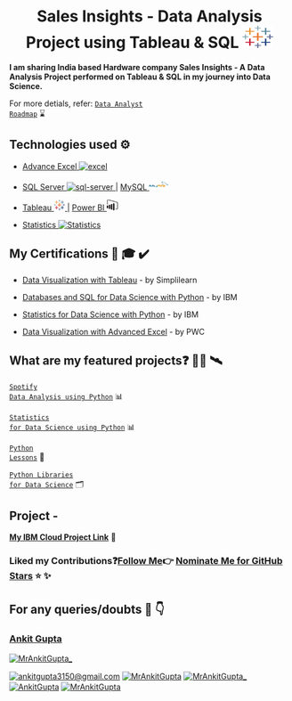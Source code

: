 <h1 align="center">Sales Insights - Data Analysis Project using Tableau & SQL <a href="https://public.tableau.com/app/profile/mrankitgupta" target="_blank" rel="noreferrer"> <img src="https://raw.githubusercontent.com/mrankitgupta/mrankitgupta/a768d6bf0a001f03327578ae12f8867e4056cbaf/tableau-software.svg" alt="tableau" width="55" height="40"/> </a> </h1>

**I am sharing India based Hardware company Sales Insights - A Data Analysis Project performed on Tableau & SQL in my journey into Data Science.** 

For more detials, refer: <code>[Data Analyst Roadmap](https://github.com/mrankitgupta/Data-Analyst-Roadmap)</code> :hourglass:


## Technologies used ⚙️

* <a href="https://coursera.org/share/064db4645159df788ad0b31abebf1556">Advance Excel</a><a href="https://coursera.org/share/064db4645159df788ad0b31abebf1556" target="_blank" rel="noreferrer"> <img src="https://raw.githubusercontent.com/mrankitgupta/66DaysOfData/60139fb461ef56a19afd68ea4094f6069f27ce49/icons8-microsoft-excel%20(1).svg" alt="excel" width="25" height="25"/> </a>

* <a href="https://www.microsoft.com/en-us/sql-server">SQL Server</a><a href="https://www.microsoft.com/en-us/sql-server" target="_blank" rel="noreferrer"> <a href="https://www.microsoft.com/en-us/sql-server" target="_blank"> <img src="https://www.svgrepo.com/show/303229/microsoft-sql-server-logo.svg" alt="sql-server" width="28" height="22"/> </a>  |
<a href="https://www.mysql.com/">MySQL</a><a href="https://www.mysql.com/" target="_blank"> <img src="https://raw.githubusercontent.com/devicons/devicon/master/icons/mysql/mysql-original-wordmark.svg" alt="mysql" width="35" height="20"/> </a>  

* <a href="https://public.tableau.com/app/profile/mrankitgupta">Tableau</a><a href="https://public.tableau.com/app/profile/mrankitgupta" target="_blank" rel="noreferrer"> <img src="https://raw.githubusercontent.com/mrankitgupta/mrankitgupta/a768d6bf0a001f03327578ae12f8867e4056cbaf/tableau-software.svg" alt="tableau" width="20" height="20"/> </a>  |
<a href="https://powerbi.microsoft.com/en-us/">Power BI</a><a href="https://powerbi.microsoft.com/en-us/" target="_blank" rel="noreferrer"> <img src="https://raw.githubusercontent.com/mrankitgupta/mrankitgupta/a768d6bf0a001f03327578ae12f8867e4056cbaf/power-bi.svg" alt="powerbi" width="20" height="20"/> </a>

* <a href="https://github.com/mrankitgupta/Spotify-Data-Analysis-using-Python">Statistics</a><a href="https://github.com/mrankitgupta/Spotify-Data-Analysis-using-Python" target="_blank" rel="noreferrer"> <img src="https://raw.githubusercontent.com/mrankitgupta/66DaysOfData/c8c040f1c85d921db317152567f331354446286a/statistics-21.svg" alt="Statistics" width="25" height="25"/> </a>

<h2 align="left">My Certifications 📜 🎓 ✔️</h2>

- [Data Visualization with Tableau](https://www.simplilearn.com/skillup-certificate-landing?token=eyJjb3Vyc2VfaWQiOiI3OTUiLCJjZXJ0aWZpY2F0ZV91cmwiOiJodHRwczpcL1wvY2VydGlmaWNhdGVzLnNpbXBsaWNkbi5uZXRcL3NoYXJlXC90aHVtYl8zMzkyNjI4XzE2NTAxMTE0NzcucG5nIiwidXNlcm5hbWUiOiJBbmtpdCBHdXB0YSJ9&utm_source=shared-certificate&utm_medium=lms&utm_campaign=shared-certificate-promotion) - by Simplilearn
  
- [Databases and SQL for Data Science with Python](https://github.com/mrankitgupta) - by IBM

- [Statistics for Data Science with Python](https://www.credly.com/badges/354576a0-b672-4245-8cad-82dc3f3df76f/public_url) - by IBM

- [Data Visualization with Advanced Excel](https://www.coursera.org/account/accomplishments/certificate/CY9V466RB36R) - by PWC

## What are my featured projects:question: 👨‍💻 🛰️

<code>[Spotify Data Analysis using Python](https://github.com/mrankitgupta/Spotify-Data-Analysis-using-Python)</code> 📊

<code>[Statistics for Data Science using Python](https://github.com/mrankitgupta/Statistics-for-Data-Science-using-Python)</code> 📊
 
<code>[Python Lessons](https://github.com/mrankitgupta/PythonLessons)</code> 📑

<code>[Python Libraries for Data Science](https://github.com/mrankitgupta/PythonLibraries)</code> 🗂️
  
## Project - 
  
**[My IBM Cloud Project Link](https://dataplatform.cloud.ibm.com/analytics/notebooks/v2/c1b5b665-7e89-41e6-9aae-d6f184d4245d/view?access_token=d106bb6c980e568aa5a41613f5601f81c9be999faa295fb2f2b61321e2ecbf46)** 🔗
 
  
  
### Liked my Contributions:question:[Follow Me](https://github.com/mrankitgupta/):point_right: [Nominate Me for GitHub Stars](https://stars.github.com/nominate/) :star: :sparkles:

## For any queries/doubts 🔗 👇 

### [Ankit Gupta](https://ankitgupta.bio.link/)
<p align="left"> <a href="https://twitter.com/MrAnkitGupta_/" target="blank"><img src="https://img.shields.io/twitter/follow/MrAnkitGupta_?logo=twitter&style=for-the-badge" alt="MrAnkitGupta_" /></a> </p>

<a href="mailto:ankitgupta3150@gmail.com" target="blank"><img align="center" src="https://img.shields.io/badge/Gmail-D14836?style=for-the-badge&logo=gmail&logoColor=white" alt="ankitgupta3150@gmail.com" height="20" width="85" /></a>
<a href="https://www.linkedin.com/in/mrankitgupta" target="blank"><img align="center" src="https://img.shields.io/badge/-MrAnkitGupta-blue?style=flat-square&logo=Linkedin&logoColor=white&link=https://www.linkedin.com/in/mrankitgupta/" alt="MrAnkitGupta" height="20" width="100" /></a>
<a href="https://www.instagram.com/MrAnkitGupta_" target="blank"><img align="center" src="https://img.shields.io/badge/-@MrAnkitGupta_-D7008A?style=flat-square&labelColor=D7008A&logo=Instagram&logoColor=white&link=https://www.instagram.com/MrAnkitGupta_" alt="MrAnkitGupta_" height="20" width="110" /></a>
<a href="https://ankitgupta.bio.link/" target="blank"><img align="center" src="https://img.shields.io/badge/website-000000?style=for-the-badge&logo=About.me&logoColor=white&link=https://ankitgupta.bio.link/" alt="AnkitGupta" height="20" width="90" /></a>
<a href="https://github.com/mrankitgupta/" target="blank"><img align="center" src="https://img.shields.io/github/followers/mrankitgupta?label=Follow&style=social&link=https://github.com/mrankitgupta/" alt="MrAnkitGupta" height="20" width="90" /></a>

  
